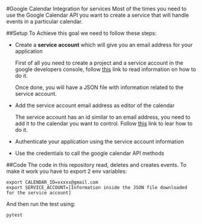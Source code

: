 #Google Calendar Integration for services
Most of the times you need to use the Google Calendar API you want to create a service that will handle events in a particular calendar.

##Setup
To Achieve this goal we need to follow these steps:
* Create a __service account__ which will give you an email address for your application
  
  First of all you need to create a project and a service account in the google developers console, follow [this](https://developers.google.com/android/management/service-account) link to read information on how to do it.
  
  Once done, you will have a JSON file with information related to the service account.
  
* Add the service account email address as editor of the calendar

  The service account has an id similar to an email address, you need to add it to the calendar you want to control. Follow [this](https://support.google.com/calendar/answer/37082?hl=en) link to lear how to do it.
* Authenticate your application using the service account information
* Use the credentials to call the google calendar API methods

##Code
The code in this repository read, deletes and creates events. To make it work you have to export 2 env variables:

```
export CALENDAR_ID=xxxxx@gmail.com
export SERVICE_ACCOUNT=[Information inside the JSON file downloaded for the service account]
```

And then run the test using:

`pytest`
